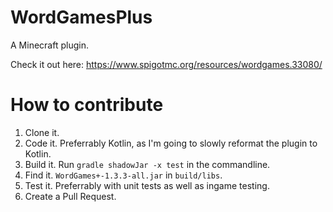 # WordGamesPlus
A Minecraft plugin. 

Check it out here: https://www.spigotmc.org/resources/wordgames.33080/

# How to contribute

1. Clone it.
2. Code it. Preferrably Kotlin, as I'm going to slowly reformat the plugin to Kotlin. 
3. Build it. Run `gradle shadowJar -x test` in the commandline.
4. Find it. `WordGames+-1.3.3-all.jar` in `build/libs`. 
5. Test it. Preferrably with unit tests as well as ingame testing. 
6. Create a Pull Request. 
